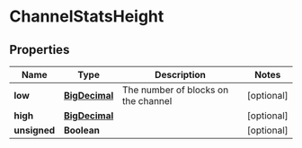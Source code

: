
# ChannelStatsHeight

## Properties
Name | Type | Description | Notes
------------ | ------------- | ------------- | -------------
**low** | [**BigDecimal**](BigDecimal.md) | The number of blocks on the channel |  [optional]
**high** | [**BigDecimal**](BigDecimal.md) |  |  [optional]
**unsigned** | **Boolean** |  |  [optional]



